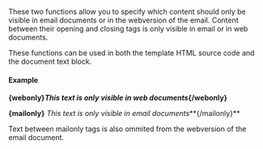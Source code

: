 These two functions allow you to specify which content should only be
visible in email documents or in the webversion of the email. Content
between their opening and closing tags is only visible in email or in
web documents.

These functions can be used in both the template HTML source code and
the document text block.

#### Example

**{webonly}***This text is only visible in web documents***{/webonly}**

**{mailonly}** *This text is only visible in email
documents***{/mailonly}**

Text between mailonly tags is also ommited from the webversion of the
email document.
